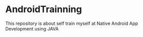 # AndroidTrainning
This repository is about self train myself at Native Android App Development using JAVA

